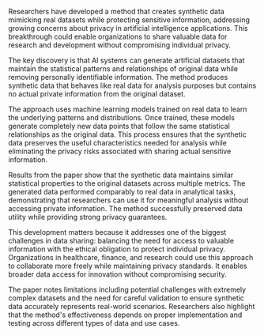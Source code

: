 Researchers have developed a method that creates synthetic data mimicking real datasets while protecting sensitive information, addressing growing concerns about privacy in artificial intelligence applications. This breakthrough could enable organizations to share valuable data for research and development without compromising individual privacy.

The key discovery is that AI systems can generate artificial datasets that maintain the statistical patterns and relationships of original data while removing personally identifiable information. The method produces synthetic data that behaves like real data for analysis purposes but contains no actual private information from the original dataset.

The approach uses machine learning models trained on real data to learn the underlying patterns and distributions. Once trained, these models generate completely new data points that follow the same statistical relationships as the original data. This process ensures that the synthetic data preserves the useful characteristics needed for analysis while eliminating the privacy risks associated with sharing actual sensitive information.

Results from the paper show that the synthetic data maintains similar statistical properties to the original datasets across multiple metrics. The generated data performed comparably to real data in analytical tasks, demonstrating that researchers can use it for meaningful analysis without accessing private information. The method successfully preserved data utility while providing strong privacy guarantees.

This development matters because it addresses one of the biggest challenges in data sharing: balancing the need for access to valuable information with the ethical obligation to protect individual privacy. Organizations in healthcare, finance, and research could use this approach to collaborate more freely while maintaining privacy standards. It enables broader data access for innovation without compromising security.

The paper notes limitations including potential challenges with extremely complex datasets and the need for careful validation to ensure synthetic data accurately represents real-world scenarios. Researchers also highlight that the method's effectiveness depends on proper implementation and testing across different types of data and use cases.